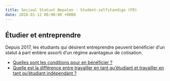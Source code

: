 ```yaml
---
title: Sociaal Statuut Bepalen - Student-zelfstandige (FR)
date: 2018-01-12 00:00:00 +0000
---
```

## Étudier et entreprendre

Depuis 2017, les étudiants qui désirent entreprendre peuvent bénéficier d’un statut à part entière assorti d’un régime avantageux de cotisation.

* [Quelles sont les conditions pour en bénéficier ?](https://blog.xerius.be/debutant/etudier-et-entreprendre)
* [Quelle est la différence entre travailler en tant qu’étudiant et travailler en tant qu’étudiant indépendant ?](https://blog.xerius.be/debutant/travailler-comme-etudiant-apercu-des-possibilites)

  